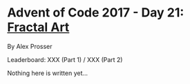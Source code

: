# Advent of Code 2017 - Day 21: [Fractal Art](https://adventofcode.com/2017/day/21)
By Alex Prosser

Leaderboard: XXX (Part 1) / XXX (Part 2)

Nothing here is written yet...